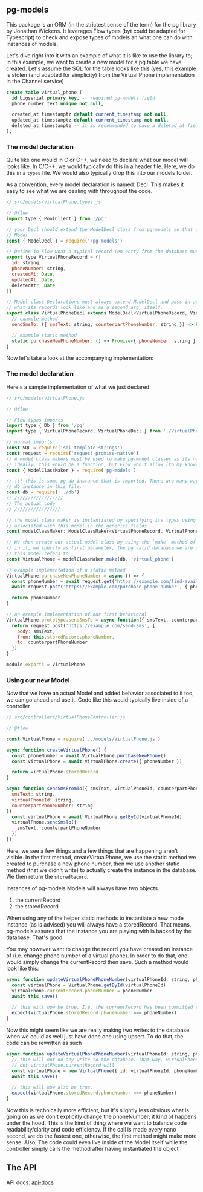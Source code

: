 pg-models
---

This package is an ORM (in the strictest sense of the term) for the pg library by Jonathan Wickens.
It leverages Flow types (byt could be adapted for Typescript) to check and expose types of models an
what one can do with instances of models.

Let's dive right into it with an example of what it is like to use the library to; in this example, we want
to create a new model for a pg table we have created. Let's assume the SQL for the table looks like this (yes,
this example is stolen (and adapted for simplicity) from the Virtual Phone implementation in the Channel service)

```sql
create table virtual_phone (
  id bigserial primary key, -- required pg-models field
  phone_number text unique not null,

  created_at timestamptz default current_timestamp not null,
  updated_at timestamptz default current_timestamp not null,
  deleted_at timestamptz -- it is recommended to have a deleted_at field in your table to leverage the safe delete from pg-models
);
```

### The model declaration
Quite like one would in C or C++, we need to declare what our model will looks like. In C/C++, we would typically
do this in a header file. Here, we do this in a `types` file. We would also typically drop this into our models folder.

As a convention, every model declaration is named: <ModelName>Decl. This makes it easy to see what we are dealing with
throughout the code.

```js
// src/models/VirtualPhone.types.js

// @flow
import type { PoolClient } from '/pg'

// your Decl should extend the ModelDecl class from pg-models so that flow will know what behavior to expect from your
// Model
const { ModelDecl } = require('/pg-models')

// Define in Flow what a typical record (en entry from the database must look like)
export type VirtualPhoneRecord = {|
  id: string,
  phoneNumber: string,
  createdAt: Date,
  updatedAt: Date,
  deletedAt?: Date
|}

// Model class Declarations must always extend ModelDecl and pass in as a first parameter to the Flow genric,
// what its records look like and as a second arg, itself.
export class VirtualPhoneDecl extends ModelDecl<VirtualPhoneRecord, VirtualPhoneDecl> {
  // example method
  sendSmsTo: ({ smsText: string, counterpartPhoneNumber: string }) => Promise<void>

  // example static method
  static purchaseNewPhoneNumber: () => Promise<{ phoneNumber: string }>
}
```

Now let's take a look at the accompanying implementation:

### The model declaration

Here's a sample implementation of what we just declared

```js
// src/models/VirtualPhone.js

// @flow

// Flow types imports
import type { Db } from '/pg'
import type { VirtualPhoneRecord, VirtualPhoneDecl } from './VirtualPhone.types'

// normal imports
const SQL = require('sql-template-strings')
const request = require('request-promise-native')
// A model class makers must be used to make pg-model classes as its name suggests
// ideally, this would be a function, but Flow won't allow [to my knowledge] generics of functions
const { ModelClassMaker } = require('pg-models')

// !!! this is some pg db instance that is imported. There are many ways to get a 
// db instance in this file.
const db = require('../db')
// //////////////////
// The actual code
// /////////////////

// the model class maker is instantiated by specifying its types using the types
// associated with this model in the generics fields
const modelClassMaker: ModelClassMaker<VirtualPhoneRecord, VirtualPhoneDecl> = new ModelClassMaker()

// We then create our actual model class by using the `make` method of the ModelClassMaker class.
// in it, we specify as first parameter, the pg valid database we are using, as well as the table_name
// this model refers to
const VirtualPhone = modelClassMaker.make(db, 'virtual_phone')

// example implementation of a static method
VirtualPhone.purchaseNewPhoneNumber = async () => {
  const phoneNumber = await request.get('https://example.com/find-available-phone-number')
  await request.post('https://example.com/purchase-phone-number', { phoneNumber })

  return phoneNumber
}

// an example implementation of our first behavioral 
VirtualPhone.prototype.sendSmsTo = async function({ smsText, counterpartPhoneNumber }) {
  return request.post('https://example.com/send-sms', {
    body: smsText,
    from: this.storedRecord.phoneNumber,
    to: counterpartPhoneNumber
  })
}

module.exports = VirtualPhone
```

### Using our new Model

Now that we have an actual Model and added behavior associated to it too, we can go ahead and use it.
Code like this would typically live inside of a controller

```js
// src/controllers/VirtualPhoneController.js

// @flow

const VirtualPhone = require('../models/VirtualPhone.js')

async function createVirtualPhone() {
  const phoneNumber = await VirtualPhone.purchaseNewPhone()
  const virtualPhone = await VirtualPhone.create({ phoneNumber })

  return virtualPhone.storedRecord
}

async function sendSmsFromTo({ smsText, virtualPhoneId, counterpartPhoneNumber }: {
  smsText: string,
  virtualPhoneId: string,
  counterpartPhoneNumber: string
})
  const virtualPhone = await VirtualPhone.getById(virtualPhoneId)
  virtualPhone.sendSmsTo({
    smsText, counterpartPhoneNumber
  })
})
``` 

Here, we see a few things and a few things that are happening aren't visible. In the first method, createVirtualPhone,
we use the static method we created to purchase a new phone number, then we use another static method (that we didn't write)
to actually create the instance in the database. We then return the `storedRecord`.

Instances of pg-models Models will always have two objects. 
1) the currentRecord
2) the storedRecord

When using any of the helper static methods to instantiate a new mode instance (as is advised) you will always have a
storedRecord. That means, pg-models assures that the instance you are playing with is backed by the database. That's good.

You may however want to change the record you have created an instance of (i.e. change phone number of a virtual phone).
In order to do that, one would simply change the currentRecord then save. Such a method would look like this:

```js
async function updateVirtualPhonePhoneNumber(virtualPhoneId: string, phoneNumber: string) {
  const virtualPhone = VirtualPhone.getById(virtualPhoneId)
  virtualPhone.currentRecord.phoneNumber = phoneNumber
  await this.save()

  // this will now be true. I.e. the currentRecord has been committed to the db
  expect(virtualPhone.storedRecord.phoneNumber === phoneNumber)
}
```

Now this might seem like we are really making two writes to the database when we could as well just have done one using upsert.
To do that, the code can be rewritten as such
```js
async function updateVirtualPhonePhoneNumber(virtualPhoneId: string, phoneNumber: string) {
  // this will not do any write to the database. That way, virtualPhone.storedRecord will not exist.
  // but virtualPhone.currentRecord will
  const virtualPhone = new VirtualPhone({ id: virtualPhoneId, phoneNumber })
  await this.save()

  // this will now also be true.
  expect(virtualPhone.storedRecord.phoneNumber === phoneNumber)
}
```

Now this is technically more efficient, but it's slightly less obvious what is going on as we don't explicitly change
the phoneNumber; it kind of happens under the hood. This is the kind of thing where we want to balance code 
readability/clarity and code efficiency. If the call is made every nano second, we do the fastest one, otherwise, the
first method might make more sense. Also, The code could even live inside of the Model itself while the controller
simply calls the method after having instantiated the object

## The API
API docs: [api-docs](docs/api-docs.md)
